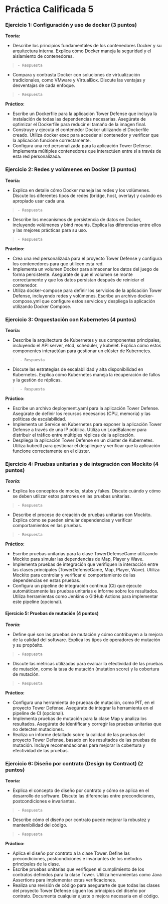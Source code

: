 # Práctica Calificada 5

### Ejercicio 1: Configuración y uso de docker (3 puntos)
**Teoría:**

- Describe los principios fundamentales de los contenedores Docker y su arquitectura interna. Explica cómo Docker maneja la seguridad y el aislamiento de contenedores.
>     - Respuesta

- Compara y contrasta Docker con soluciones de virtualización tradicionales, como VMware y VirtualBox. Discute las ventajas y desventajas de cada enfoque.
>     - Respuesta

**Práctico:**

- Escribe un Dockerfile para la aplicación Tower Defense que incluya la instalación de todas las dependencias necesarias. Asegúrate de optimizar el Dockerfile para reducir el tamaño de la imagen final.
- Construye y ejecuta el contenedor Docker utilizando el Dockerfile creado. Utiliza docker exec para acceder al contenedor y verificar que la aplicación funcione correctamente.
- Configura una red personalizada para la aplicación Tower Defense. Implementa múltiples contenedores que interactúen entre sí a través de esta red personalizada.


### Ejercicio 2: Redes y volúmenes en Docker (3 puntos)
**Teoría:**

- Explica en detalle cómo Docker maneja las redes y los volúmenes. Discute los diferentes tipos de redes (bridge, host, overlay) y cuándo es apropiado usar cada una.
>     - Respuesta
 
- Describe los mecanismos de persistencia de datos en Docker, incluyendo volúmenes y bind mounts. Explica las diferencias entre ellos y las mejores prácticas para su uso.
>     - Respuesta  

**Práctico:**

- Crea una red personalizada para el proyecto Tower Defense y configura los contenedores para que utilicen esta red.
- Implementa un volumen Docker para almacenar los datos del juego de forma persistente. Asegúrate de que el volumen se monte correctamente y que los datos persistan después de reiniciar el contenedor.
- Utiliza docker-compose para definir los servicios de la aplicación Tower Defense, incluyendo redes y volúmenes. Escribe un archivo docker-compose.yml que configure estos servicios y despliega la aplicación utilizando Docker Compose.


### Ejercicio 3: Orquestación con Kubernetes (4 puntos)

**Teoría:**
- Describe la arquitectura de Kubernetes y sus componentes principales, incluyendo el API server, etcd, scheduler, y kubelet. Explica cómo estos componentes interactúan para gestionar un clúster de Kubernetes.
>      - Respuesta

- Discute las estrategias de escalabilidad y alta disponibilidad en Kubernetes. Explica cómo Kubernetes maneja la recuperación de fallos y la gestión de réplicas.
>      - Respuesta

**Práctico:**

- Escribe un archivo deployment.yaml para la aplicación Tower Defense. Asegúrate de definir los recursos necesarios (CPU, memoria) y las políticas de escalabilidad.
- Implementa un Service en Kubernetes para exponer la aplicación Tower Defense a través de una IP pública. Utiliza un LoadBalancer para distribuir el tráfico entre múltiples réplicas de la aplicación.
- Despliega la aplicación Tower Defense en un clúster de Kubernetes. Utiliza kubectl para gestionar el despliegue y verificar que la aplicación funcione correctamente en el clúster.

### Ejercicio 4: Pruebas unitarias y de integración con Mockito (4 puntos)

***Teoría:***

- Explica los conceptos de mocks, stubs y fakes. Discute cuándo y cómo se deben utilizar estos patrones en las pruebas unitarias.
>     - Respuesta

- Describe el proceso de creación de pruebas unitarias con Mockito. Explica cómo se pueden simular dependencias y verificar comportamientos en las pruebas.
>     - Respuesta

**Práctico:**
- Escribe pruebas unitarias para la clase TowerDefenseGame utilizando Mockito para simular las dependencias de Map, Player y Wave.
- Implementa pruebas de integración que verifiquen la interacción entre las clases principales (TowerDefenseGame, Map, Player, Wave). Utiliza Mockito para controlar y verificar el comportamiento de las dependencias en estas pruebas.
- Configura un pipeline de integración continua (CI) que ejecute automáticamente las pruebas unitarias e informe sobre los resultados. Utiliza herramientas como Jenkins o GitHub Actions para implementar este pipeline (opcional).

#### Ejercicio 5: Pruebas de mutación (4 puntos)

***Teoría:***

- Define qué son las pruebas de mutación y cómo contribuyen a la mejora de la calidad del software. Explica los tipos de operadores de mutación y su propósito.
>     - Respuesta
- Discute las métricas utilizadas para evaluar la efectividad de las pruebas de mutación, como la tasa de mutación (mutation score) y la cobertura de mutación.
>     - Respuesta

**Práctico:**

- Configura una herramienta de pruebas de mutación, como PIT, en el proyecto Tower Defense. Asegúrate de integrar la herramienta en el pipeline de CI (opcional).
- Implementa pruebas de mutación para la clase Map y analiza los resultados. Asegúrate de identificar y corregir las pruebas unitarias que no detecten mutaciones.
- Realiza un informe detallado sobre la calidad de las pruebas del proyecto Tower Defense, basado en los resultados de las pruebas de mutación. Incluye recomendaciones para mejorar la cobertura y efectividad de las pruebas.

### Ejercicio 6: Diseño por contrato (Design by Contract) (2 puntos)

**Teoría:**

- Explica el concepto de diseño por contrato y cómo se aplica en el desarrollo de software. Discute las diferencias entre precondiciones, postcondiciones e invariantes.
>     - Respuesta
- Describe cómo el diseño por contrato puede mejorar la robustez y mantenibilidad del
código.
>     - Respuesta

**Práctico:**

- Aplica el diseño por contrato a la clase Tower. Define las precondiciones, postcondiciones e invariantes de los métodos principales de la clase.
- Escribe pruebas unitarias que verifiquen el cumplimiento de los contratos definidos para la clase Tower. Utiliza herramientas como Java Assertions para implementar estas verificaciones.
- Realiza una revisión de código para asegurarte de que todas las clases del proyecto Tower Defense siguen los principios del diseño por contrato. Documenta cualquier ajuste o mejora necesaria en el código.